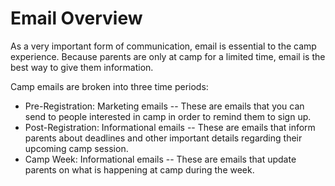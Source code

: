 # Email Overview
As a very important form of communication, email is essential to the 
camp experience. Because parents are only at camp for a limited time,
email is the best way to give them information.

Camp emails are broken into three time periods:

- Pre-Registration: Marketing emails -- These are emails that you can
send to people interested in camp in order to remind them to sign up.
- Post-Registration: Informational emails -- These are emails that 
inform parents about deadlines and other important details regarding
their upcoming camp session.
- Camp Week: Informational emails -- These are emails that update 
parents on what is happening at camp during the week.
